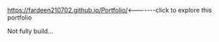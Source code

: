 https://fardeen210702.github.io/Portfolio/<-------click to explore this portfolio 

Not fully build... 
